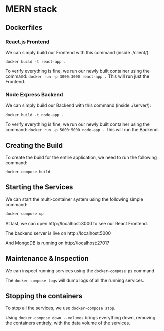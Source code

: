 # MERN stack

## Dockerfiles

### React.js Frontend

We can simply build our Frontend with this command (inside ./client/):

` docker build -t react-app . `

To verify everything is fine, we run our newly built container using the command: ` docker run -p 3000:3000 react-app . ` This will run just the Frontend.

### Node Express Backend

We can simply build our Backend with this command (inside ./server/):

` docker build -t node-app . `

To verify everything is fine, we run our newly built container using the command: ` docker run -p 5000:5000 node-app . ` This will run the Backend.

## Creating the Build

To create the build for the entire application, we need to run the following command:

` docker-compose build `

## Starting the Services

We can start the multi-container system using the following simple command:

` docker-compose up `

At last, we can open http://localhost:3000 to see our React Frontend.

The backend server is live on http://localhost:5000

And MongoDB is running on http://localhost:27017

## Maintenance & Inspection

We can inspect running services using the `docker-compose ps` command.

The `docker-compose logs` will dump logs of all the running services.

## Stopping the containers

To stop all the services, we use `docker-compose stop`.

Using `docker-compose down --volumes` brings everything down, removing the containers entirely, with the data volume of the services.
